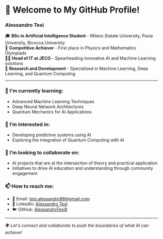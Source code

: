 # 👋 Welcome to My GitHub Profile!

### Alessandro Tesi

🎓 **BSc in Artificial Intelligence Student** - Milano Statale University, Pavia University, Bicocca University  
🥇 **Competitive Achiever** - First place in Physics and Mathematics Olympiads  
👨‍💻 **Head of IT at JECO** - Spearheading innovative AI and Machine Learning solutions  
🔬 **Research and Development** - Specialized in Machine Learning, Deep Learning, and Quantum Computing  

---

### 🌱 I'm currently learning:
- Advanced Machine Learning Techniques
- Deep Neural Network Architectures
- Quantum Mechanics for AI Applications

### 👀 I’m interested in:
- Developing predictive systems using AI
- Exploring the integration of Quantum Computing with AI

### 💞️ I’m looking to collaborate on:
- AI projects that are at the intersection of theory and practical application
- Initiatives to drive AI education and understanding through community engagement

### 📫 How to reach me:
- 📧 Email: [tesi.alessandro88@gmail.com](mailto:tesi.alessandro88@gmail.com)
- 🔗 LinkedIn: [Alessandro Tesi](https://www.linkedin.com/in/alessandro-tesi-18b588291/)
- 🐦 GitHub: [AlessandroTesi8](https://github.com/AlessandroTesi8)

---

🌍 *Let's connect and collaborate to push the boundaries of what AI can achieve!*  


<!---
AlessandroTesi8/AlessandroTesi8 is a ✨ special ✨ repository because its `README.md` (this file) appears on your GitHub profile.
You can click the Preview link to take a look at your changes.
--->
